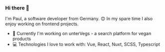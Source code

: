 ### Hi there 👋
I'm Paul, a software developer from Germany. 😊
In my spare time I also enjoy working on frontend projects.
- 🔭 Currently I'm working on unterVegs - a search platform for vegan products
- 💻 Technologies I love to work with: Vue, React, Nuxt, SCSS, Typescript

<!--
**paul-schreiber/paul-schreiber** is a ✨ _special_ ✨ repository because its `README.md` (this file) appears on your GitHub profile.

Here are some ideas to get you started:

- 🔭 I’m currently working on ...
- 🌱 I’m currently learning ...
- 👯 I’m looking to collaborate on ...
- 🤔 I’m looking for help with ...
- 💬 Ask me about ...
- 📫 How to reach me: ...
- 😄 Pronouns: ...
- ⚡ Fun fact: ...
-->
